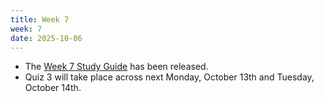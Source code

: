 ```yaml
---
title: Week 7
week: 7
date: 2025-10-06
---
```


- The [Week 7 Study Guide](/assets/guides/fall25/week07.pdf) has been released.
- Quiz 3 will take place across next Monday, October 13th and Tuesday, October 14th.